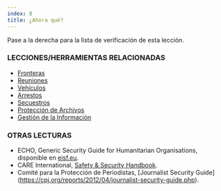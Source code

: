 ```yaml
---
index: 8
title: ¿Ahora qué?
---
```

Pase a la derecha para la lista de verificación de esta lección.

### LECCIONES/HERRAMIENTAS RELACIONADAS

*   [Fronteras](umbrella://travel/borders)
*   [Reuniones](umbrella://work/meetings)
*   [Vehículos](umbrella://travel/vehicles)
*   [Arrestos](umbrella://incident-response/arrests)
*   [Secuestros](umbrella://incident-response/kidnapping)
*   [Protección de Archivos](umbrella://information/protecting-files)
*   [Gestión de la Información](umbrella://information/managing-information)

### OTRAS LECTURAS

*   ECHO, Generic Security Guide for Humanitarian Organisations, disponible en  [eisf.eu](https://www.eisf.eu/library/generic-security-guide-for-humanitarian-organisations/).
*   CARE International, [Safety & Security Handbook](https://www.eisf.eu/wp-content/uploads/2014/09/0614-Macpherson-2004-CARE-International-Safety-and-Security-Handbook.pdf).
*   Comité para la Protección de Periodistas, [Journalist Security Guide] (https://cpj.org/reports/2012/04/journalist-security-guide.php).